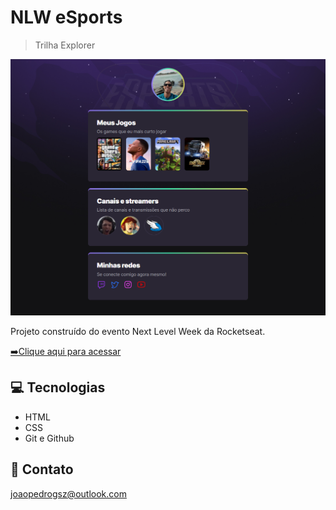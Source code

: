 # NLW eSports 

> Trilha Explorer

![preview](./.github/johngsz.github.io_NLW-ESPORTS-EXPLORER_.png)

Projeto construído do evento Next Level Week da Rocketseat.

[➡️Clique aqui para acessar](https://Johngsz.github.io/NLW-ESPORTS-EXPLORER)

## 💻 Tecnologias 

- HTML
- CSS
- Git e Github

## 📩 Contato

joaopedrogsz@outlook.com